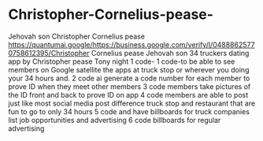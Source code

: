 # Christopher-Cornelius-pease-
Jehovah son Christopher Cornelius pease https://quantumai.google/https://business.google.com/verify/l/04888625770758612395/Christopher Cornelius pease Jehovah son 
34 truckers dating app by Christopher pease Tony night
1 code-
1 code-to be able to see members on Google satellite the apps at truck stop or wherever you doing your 34 hours and. 2 code ai generate a code number for each member to prove ID when they meet other members 3 code members take pictures of the ID front and back to prove ID on app
4 code members are able to post just like most social media post difference truck stop and restaurant that are fun to go to only 34 hours 5 code and have billboards for truck companies list job opportunities and advertising 6 code billboards for regular advertising

